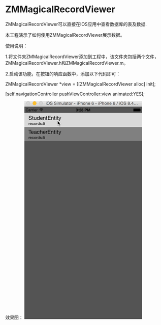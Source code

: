 # ZMMagicalRecordViewer
ZMMagicalRecordViewer可以直接在IOS应用中查看数据库的表及数据.

本工程演示了如何使用ZMMagicalRecordViewer展示数据。

使用说明：

1.将文件夹ZMMagicalRecordViewer添加到工程中，该文件夹包括两个文件，ZMMagicalRecordViewer.h和ZMMagicalRecordViewer.m。

2.启动该功能，在按钮的响应函数中，添加以下代码即可：

ZMMagicalRecordViewer *view = [[ZMMagicalRecordViewer alloc] init];

[self.navigationController pushViewController:view animated:YES];

效果图：
![image](https://github.com/kongcup/ZMMagicalRecordViewerDemo/raw/master/video.gif)
